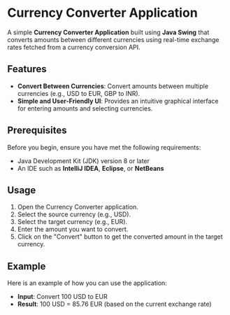 # Currency Converter Application

A simple **Currency Converter Application** built using **Java Swing** that converts amounts between different currencies using real-time exchange rates fetched from a currency conversion API.

## Features

- **Convert Between Currencies**: Convert amounts between multiple currencies (e.g., USD to EUR, GBP to INR).
- **Simple and User-Friendly UI**: Provides an intuitive graphical interface for entering amounts and selecting currencies.

## Prerequisites

Before you begin, ensure you have met the following requirements:

- Java Development Kit (JDK) version 8 or later
- An IDE such as **IntelliJ IDEA**, **Eclipse**, or **NetBeans**

## Usage

1. Open the Currency Converter application.
2. Select the source currency (e.g., USD).
3. Select the target currency (e.g., EUR).
4. Enter the amount you want to convert.
5. Click on the "Convert" button to get the converted amount in the target currency.

## Example

Here is an example of how you can use the application:

- **Input**: Convert 100 USD to EUR
- **Result**: 100 USD = 85.76 EUR (based on the current exchange rate)
